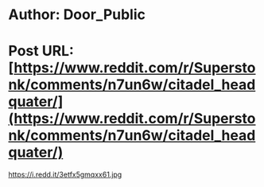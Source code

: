 # Author: Door_Public
# Post URL: [https://www.reddit.com/r/Superstonk/comments/n7un6w/citadel_headquater/](https://www.reddit.com/r/Superstonk/comments/n7un6w/citadel_headquater/)


https://i.redd.it/3etfx5gmqxx61.jpg